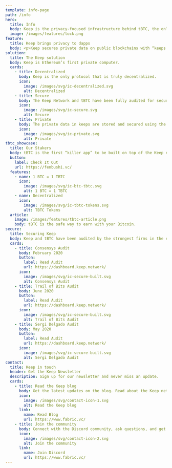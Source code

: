 ```yaml
---
template: info-page
path: /info
hero:
  title: Info
  body: Keep is the privacy-focused infrastructure behind tBTC, the only truly decentralized solution for Bitcoin on Ethereum.
  image: /images/features/lock.png
feature:
  title: Keep brings privacy to dapps
  body: <p>Keep secures private data on public blockchains with “keeps.” Keeps are off-chain containers that allow contracts to manage and use private data without exposing the data itself to the public blockchain.</p><p>In the tBTC solution, the private keys to the bitcoin are stored in keeps, where they cannot be exposed to the public Ethereum blockchain. Keeps are also distributed across validators, ensuring data remains not only private, but decentralized as well.</p>
solution:
  title: The Keep solution
  body: Keep is Ethereum’s first private computer.
  cards:
    - title: Decentralized
      body: Keep is the only protocol that is truly decentralized.
      icon:
        image: /images/svg/ic-decentralized.svg
        alt: Decentralized
    - title: Secure
      body: The Keep Network and tBTC have been fully audited for security and a safe user experience.
      icon:
        image: /images/svg/ic-secure.svg
        alt: Secure
    - title: Private
      body: The private data in keeps are stored and secured using the highest level of encryption.
      icon:
        image: /images/svg/ic-private.svg
        alt: Private
tbtc_showcase:
  title: Our Stakers
  body: tBTC is the first “killer app” to be built on top of the Keep network.
  button:
    label: Check It Out
    url: https://fenbushi.vc/
  features:
    - name: 1 BTC = 1 TBTC
      icon:
        image: /images/svg/ic-btc-tbtc.svg
        alt: 1 BTC = 1 TBTC
    - name: Decentralized
      icon:
        image: /images/svg/ic-tbtc-tokens.svg
        alt: TBTC Tokens
  article:
    image: /images/features/tbtc-article.png
    body: tBTC is the safe way to earn with your Bitcoin.
secure:
  title: Securing Keep
  body: Keep and tBTC have been audited by the strongest firms in the ecosystem.
  cards:
    - title: Consensys Audit
      body: February 2020
      button:
        label: Read Audit
        url: https://dashboard.keep.network/
      icon:
        image: /images/svg/ic-secure-built.svg
        alt: Consensys Audit
    - title: Trail of Bits Audit
      body: June 2020
      button:
        label: Read Audit
        url: https://dashboard.keep.network/
      icon:
        image: /images/svg/ic-secure-built.svg
        alt: Trail of Bits Audit
    - title: Sergi Delgado Audit
      body: May 2020
      button:
        label: Read Audit
        url: https://dashboard.keep.network/
      icon:
        image: /images/svg/ic-secure-built.svg
        alt: Sergi Delgado Audit
contact:
  title: Keep in touch
  header: Get the Keep Newsletter
  description: Sign up for our newsletter and never miss an update.
  cards:
    - title: Read the Keep blog
      body: Get the latest updates on the blog. Read about the Keep network, tBTC, partnerships, and more.
      icon:
        image: /images/svg/contact-icon-1.svg
        alt: Read the Keep blog
      link:
        name: Read Blog
        url: https://www.fabric.vc/
    - title: Join the community
      body: Connect with the Discord community, ask questions, and get in on the ground level for the future of DeFi.
      icon:
        image: /images/svg/contact-icon-2.svg
        alt: Join the community
      link:
        name: Join Discord
        url: https://www.fabric.vc/
---
```

